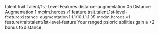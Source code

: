<ability>
  <metadata>
    <class>talent</class>
    <feature_type>trait</feature_type>
    <file_dpath>Talent/1st-Level Features</file_dpath>
    <item_id>distance-augmentation</item_id>
    <item_index>05</item_index>
    <item_name>Distance Augmentation</item_name>
    <level>1</level>
    <scc>mcdm.heroes.v1:feature.trait.talent.1st-level-feature:distance-augmentation</scc>
    <scdc>1.1.1:10.1.1.1:05</scdc>
    <source>mcdm.heroes.v1</source>
    <type>feature/trait/talent/1st-level-feature</type>
  </metadata>
  <effects>
    <effect type="mundane">Your ranged psionic abilities gain a +2 bonus to distance.</effect>
  </effects>
</ability>
